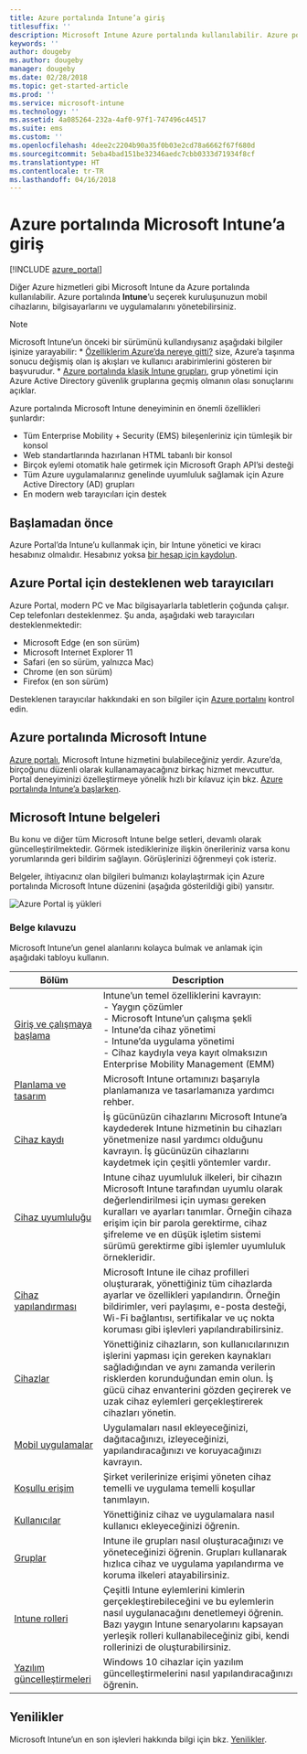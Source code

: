 ```yaml
---
title: Azure portalında Intune’a giriş
titlesuffix: ''
description: Microsoft Intune Azure portalında kullanılabilir. Azure portalında Intune hakkındaki temel bilgileri edinin.
keywords: ''
author: dougeby
ms.author: dougeby
manager: dougeby
ms.date: 02/28/2018
ms.topic: get-started-article
ms.prod: ''
ms.service: microsoft-intune
ms.technology: ''
ms.assetid: 4a085264-232a-4af0-97f1-747496c44517
ms.suite: ems
ms.custom: ''
ms.openlocfilehash: 4dee2c2204b90a35f0b03e2cd78a6662f67f680d
ms.sourcegitcommit: 5eba4bad151be32346aedc7cbb0333d71934f8cf
ms.translationtype: HT
ms.contentlocale: tr-TR
ms.lasthandoff: 04/16/2018
---
```

# <a name="introduction-to-microsoft-intune-in-the-azure-portal"></a>Azure portalında Microsoft Intune’a giriş


[!INCLUDE [azure_portal](./includes/azure_portal.md)]

Diğer Azure hizmetleri gibi Microsoft Intune da Azure portalında kullanılabilir. Azure portalında **Intune**’u seçerek kuruluşunuzun mobil cihazlarını, bilgisayarlarını ve uygulamalarını yönetebilirsiniz.

> [!NOTE]
> Microsoft Intune’un önceki bir sürümünü kullandıysanız aşağıdaki bilgiler işinize yarayabilir:
>     * [Özelliklerim Azure’da nereye gitti?](ui-changes.md) size, Azure’a taşınma sonucu değişmiş olan iş akışları ve kullanıcı arabirimlerini gösteren bir başvurudur.
>     * [Azure portalında klasik Intune grupları](groups-get-started.md), grup yönetimi için Azure Active Directory güvenlik gruplarına geçmiş olmanın olası sonuçlarını açıklar.

Azure portalında Microsoft Intune deneyiminin en önemli özellikleri şunlardır:

- Tüm Enterprise Mobility + Security (EMS) bileşenleriniz için tümleşik bir konsol
- Web standartlarında hazırlanan HTML tabanlı bir konsol
- Birçok eylemi otomatik hale getirmek için Microsoft Graph API’si desteği
- Tüm Azure uygulamalarınız genelinde uyumluluk sağlamak için Azure Active Directory (AD) grupları
- En modern web tarayıcıları için destek

## <a name="before-you-start"></a>Başlamadan önce

Azure Portal’da Intune’u kullanmak için, bir Intune yönetici ve kiracı hesabınız olmalıdır. Hesabınız yoksa [bir hesap için kaydolun](https://portal.office.com/Signup/Signup.aspx?OfferId=40BE278A-DFD1-470a-9EF7-9F2596EA7FF9&dl=INTUNE_A&ali=1#0%20).

## <a name="supported-web-browsers-for-the-azure-portal"></a>Azure Portal için desteklenen web tarayıcıları

Azure Portal, modern PC ve Mac bilgisayarlarla tabletlerin çoğunda çalışır. Cep telefonları desteklenmez.
Şu anda, aşağıdaki web tarayıcıları desteklenmektedir:

- Microsoft Edge (en son sürüm)
- Microsoft Internet Explorer 11
- Safari (en so sürüm, yalnızca Mac)
- Chrome (en son sürüm)
- Firefox (en son sürüm)

Desteklenen tarayıcılar hakkındaki en son bilgiler için [Azure portalını](https://docs.microsoft.com/azure/azure-preview-portal-supported-browsers-devices) kontrol edin.

## <a name="microsoft-intune-in-the-azure-portal"></a>Azure portalında Microsoft Intune

[Azure portalı](https://portal.azure.com), Microsoft Intune hizmetini bulabileceğiniz yerdir. Azure’da, birçoğunu düzenli olarak kullanamayacağınız birkaç hizmet mevcuttur. Portal deneyiminizi özelleştirmeye yönelik hızlı bir kılavuz için bkz. [Azure portalında Intune’a başlarken](get-started-azure.md).

## <a name="the-microsoft-intune-documentation"></a>Microsoft Intune belgeleri

Bu konu ve diğer tüm Microsoft Intune belge setleri, devamlı olarak güncelleştirilmektedir. Görmek istediklerinize ilişkin önerileriniz varsa konu yorumlarında geri bildirim sağlayın. Görüşlerinizi öğrenmeyi çok isteriz.

Belgeler, ihtiyacınız olan bilgileri bulmanızı kolaylaştırmak için Azure portalında Microsoft Intune düzenini (aşağıda gösterildiği gibi) yansıtır.

![Azure Portal iş yükleri](./media/azure-portal-workloads.png)

### <a name="documentation-guide"></a>Belge kılavuzu

Microsoft Intune’un genel alanlarını kolayca bulmak ve anlamak için aşağıdaki tabloyu kullanın.

| Bölüm                                                      | Description                                                                                                                                                                                                                                                                                      |
|--------------------------------------------------------------|--------------------------------------------------------------------------------------------------------------------------------------------------------------------------------------------------------------------------------------------------------------------------------------------------|
| [Giriş ve çalışmaya başlama](introduction-intune.md)       | Intune’un temel özelliklerini kavrayın:<br /> - Yaygın çözümler<br /> - Microsoft Intune’un çalışma şekli<br /> - Intune’da cihaz yönetimi<br /> - Intune’da uygulama yönetimi<br /> - Cihaz kaydıyla veya kayıt olmaksızın Enterprise Mobility Management (EMM)                                                         |
| [Planlama ve tasarım](planning-guide.md)                         | Microsoft Intune ortamınızı başarıyla planlamanıza ve tasarlamanıza yardımcı rehber.                                                                                                                                                                                                             |
| [Cihaz kaydı](device-enrollment.md)                    | İş gücünüzün cihazlarını Microsoft Intune’a kaydederek Intune hizmetinin bu cihazları yönetmenize nasıl yardımcı olduğunu kavrayın. İş gücünüzün cihazlarını kaydetmek için çeşitli yöntemler vardır.                                                                                                         |
| [Cihaz uyumluluğu](device-compliance.md)                    | Intune cihaz uyumluluk ilkeleri, bir cihazın Microsoft Intune tarafından uyumlu olarak değerlendirilmesi için uyması gereken kuralları ve ayarları tanımlar. Örneğin cihaza erişim için bir parola gerektirme, cihaz şifreleme ve en düşük işletim sistemi sürümü gerektirme gibi işlemler uyumluluk örnekleridir. |
| [Cihaz yapılandırması](device-profiles.md)                   | Microsoft Intune ile cihaz profilleri oluşturarak, yönettiğiniz tüm cihazlarda ayarlar ve özellikleri yapılandırın. Örneğin bildirimler, veri paylaşımı, e-posta desteği, Wi-Fi bağlantısı, sertifikalar ve uç nokta koruması gibi işlevleri yapılandırabilirsiniz.              |
| [Cihazlar](device-management.md)                              | Yönettiğiniz cihazların, son kullanıcılarınızın işlerini yapması için gereken kaynakları sağladığından ve aynı zamanda verilerin risklerden korunduğundan emin olun. İş gücü cihaz envanterini gözden geçirerek ve uzak cihaz eylemleri gerçekleştirerek cihazları yönetin.                                                      |
| [Mobil uygulamalar](app-management.md)                             | Uygulamaları nasıl ekleyeceğinizi, dağıtacağınızı, izleyeceğinizi, yapılandıracağınızı ve koruyacağınızı kavrayın.                                                                                                                                                                                                                             |
| [Koşullu erişim](conditional-access.md)                  | Şirket verilerinize erişimi yöneten cihaz temelli ve uygulama temelli koşullar tanımlayın.                                                                                                                                                                                                            |
| [Kullanıcılar](users-add.md)                                        | Yönettiğiniz cihaz ve uygulamalara nasıl kullanıcı ekleyeceğinizi öğrenin.                                                                                                                                                                                                                                           |
| [Gruplar](groups-get-started.md)                              | Intune ile grupları nasıl oluşturacağınızı ve yöneteceğinizi öğrenin. Grupları kullanarak hızlıca cihaz ve uygulama yapılandırma ve koruma ilkeleri atayabilirsiniz.                                                                                                                                             |
| [Intune rolleri](role-based-access-control.md)                 | Çeşitli Intune eylemlerini kimlerin gerçekleştirebileceğini ve bu eylemlerin nasıl uygulanacağını denetlemeyi öğrenin. Bazı yaygın Intune senaryolarını kapsayan yerleşik rolleri kullanabileceğiniz gibi, kendi rollerinizi de oluşturabilirsiniz.                                                                                 |
| [Yazılım güncelleştirmeleri](windows-update-for-business-configure.md) | Windows 10 cihazlar için yazılım güncelleştirmelerini nasıl yapılandıracağınızı öğrenin.                                                                                                                                                                                                                                  |

## <a name="whats-new"></a>Yenilikler

Microsoft Intune’un en son işlevleri hakkında bilgi için bkz. [Yenilikler](whats-new.md).
